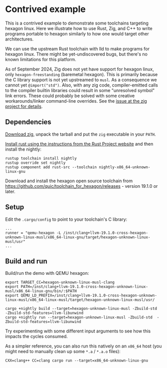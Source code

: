 # Contrived example

This is a contrived example to demonstrate some toolchains targeting
hexagon linux.  Here we illustrate how to use Rust, Zig, and C++ to
write programs portable to hexagon similarly to how one would
target other architectures.

We can use the upstream Rust toolchain with lld to make programs for hexagon
linux.  There might be yet-undiscovered bugs, but there's no known limitations
for this platform.

As of September 2024, Zig does not yet have support for hexagon linux, only
`hexagon-freestanding` (baremetal hexagon).  This is primarily because the
C library support is not yet upstreamed to `musl`.  As a consequence we
cannot yet `@import("std")`.  Also, with any zig code, compiler-emitted
calls to the compiler builtin libraries could result in some "unresolved
symbol" link errors.  These could probably be solved with some creative
workarounds/linker command-line overrides.  See the [issue at the
zig project for details](https://github.com/ziglang/zig/issues/21579).

## Dependencies

[Download zig](https://ziglang.org/download/), unpack the tarball and put
the `zig` executable in your `PATH`.

[Install rust using the instructions from the Rust Project website](https://www.rust-lang.org/learn/get-started)
and then install the nightly:

    rustup toolchain install nightly
    rustup override set nightly
    rustup component add rust-src --toolchain nightly-x86_64-unknown-linux-gnu

Download and install the hexagon open source toolchain from https://github.com/quic/toolchain_for_hexagon/releases - version 19.1.0 or later.

## Setup

Edit the `.cargo/config` to point to your toolchain's C library:

    ...
    runner = "qemu-hexagon -L /inst/clang+llvm-19.1.0-cross-hexagon-unknown-linux-musl/x86_64-linux-gnu/target/hexagon-unknown-linux-musl/usr"
    ...


## Build and run

Build/run the demo with QEMU hexagon:

    export TARGET_CC=hexagon-unknown-linux-musl-clang
    export PATH=/inst/clang+llvm-19.1.0-cross-hexagon-unknown-linux-musl/x86_64-linux-gnu/bin/:$PATH
    export QEMU_LD_PREFIX=/inst/clang+llvm-19.1.0-cross-hexagon-unknown-linux-musl/x86_64-linux-musl/target/hexagon-unknown-linux-musl/usr/

    cargo +nightly build --target=hexagon-unknown-linux-musl -Zbuild-std  -Zbuild-std-features=llvm-libunwind
    cargo +nightly run --target=hexagon-unknown-linux-musl -Zbuild-std  -Zbuild-std-features=llvm-libunwind

Try experimenting with some different input arguments to see how this impacts
the cycles consumed.

As a simpler reference, you can also run this natively on an `x86_64` host
(you might need to manually clean up some `*.a` / `*.a.o` files):

    CXX=clang++ CC=clang cargo run --target=x86_64-unknown-linux-gnu

